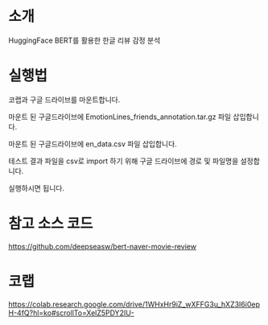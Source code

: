 # 소개
HuggingFace BERT를 활용한 한글 리뷰 감정 분석

# 실행법
코랩과 구글 드라이브를 마운트합니다.

마운트 된 구글드라이브에 EmotionLines_friends_annotation.tar.gz 파일 삽입합니다.

마운트 된 구글드라이브에 en_data.csv 파일 삽입합니다.

테스트 결과 파일을 csv로 import 하기 위해 구글 드라이브에 경로 및 파일명을 설정합니다. 

실행하시면 됩니다. 

# 참고 소스 코드
https://github.com/deepseasw/bert-naver-movie-review

# 코랩
https://colab.research.google.com/drive/1WHxHr9iZ_wXFFG3u_hXZ3I6i0epH-4fQ?hl=ko#scrollTo=XelZ5PDY2IU-
